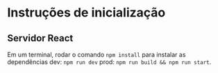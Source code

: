 # Instruções de inicialização

## Servidor React
Em um terminal, rodar o comando `npm install` para instalar as dependências 
dev: `npm run dev`
prod: `npm run build && npm run start`.